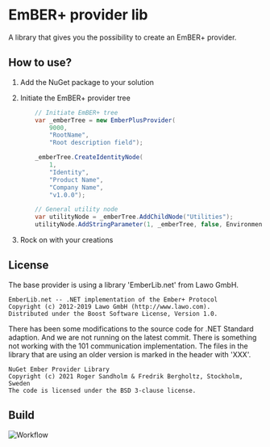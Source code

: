 # EmBER+ provider lib

A library that gives you the possibility to create an EmBER+ provider.

## How to use?

1. Add the NuGet package to your solution
2. Initiate the EmBER+ provider tree

    ```csharp
        // Initiate EmBER+ tree
        var _emberTree = new EmberPlusProvider(
            9000,
            "RootName",
            "Root description field");

        _emberTree.CreateIdentityNode(
            1,
            "Identity",
            "Product Name",
            "Company Name",
            "v1.0.0");

        // General utility node
        var utilityNode = _emberTree.AddChildNode("Utilities");
        utilityNode.AddStringParameter(1, _emberTree, false, Environment.MachineName);

    ```

3. Rock on with your creations

## License

The base provider is using a library 'EmberLib.net' from Lawo GmbH.

```code
EmberLib.net -- .NET implementation of the Ember+ Protocol
Copyright (c) 2012-2019 Lawo GmbH (http://www.lawo.com).
Distributed under the Boost Software License, Version 1.0.
```

There has been some modifications to the source code for .NET Standard adaption.
And we are not running on the latest commit. There is something not working with the
101 communication implementation. The files in the library that are using an
older version is marked in the header with 'XXX'.

```code
NuGet Ember Provider Library
Copyright (c) 2021 Roger Sandholm & Fredrik Bergholtz, Stockholm, Sweden
The code is licensed under the BSD 3-clause license.
```

## Build

![Workflow](workflows/ContinuousIntegration%20Release%20NuGet/badge.svg)
